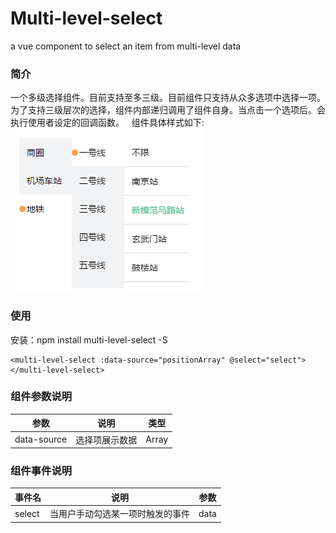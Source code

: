 # Multi-level-select
a vue component to select an item from multi-level data

### 简介 
一个多级选择组件。目前支持至多三级。目前组件只支持从众多选项中选择一项。
为了支持三级层次的选择，组件内部递归调用了组件自身。当点击一个选项后。会执行使用者设定的回调函数。  
组件具体样式如下:  
![img](https://github.com/seulike/Multi-level-select/blob/master/img/ex.png)

### 使用  
安装：npm install multi-level-select -S
```
<multi-level-select :data-source="positionArray" @select="select"></multi-level-select>
```
### 组件参数说明
<table>
<thead>
<tr><th>参数</th><th>说明</th><th>类型</th></tr>
</thead>
<tbody>
<tr>
<td>data-source</td>
<td>选择项展示数据</td>
<td>Array</td>
</tr>
</tbody></table>

### 组件事件说明
<table>
<thead>
<tr><th>事件名</th><th>说明</th><th>参数</th></tr>
</thead>
<tbody>
<tr>
<td>select</td>
<td>当用户手动勾选某一项时触发的事件</td>
<td>data</td>
</tr>
</tbody></table>
